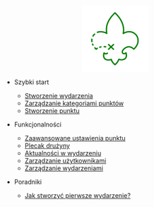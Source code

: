 <a href="/#">
  <img src="assets/harcmap.svg" alt="HarcMap logo" width="150" style="display: block; margin: auto">
</a>

* Szybki start
  * [Stworzenie wydarzenia](quick-start/create-event.md)
  * [Zarządzanie kategoriami punktów](quick-start/categories-management.md)
  * [Stworzenie punktu](quick-start/create-point.md)

* Funkcjonalności
  * [Zaawansowane ustawienia punktu](features/advanced-point-settings.md)
  * [Plecak drużyny](features/backpack.md)
  * [Aktualności w wydarzeniu](features/notifications.md)
  * [Zarządzanie użytkownikami](features/users-management.md)
  * [Zarządzanie wydarzeniami](features/events-management.md)

* Poradniki
  *  [Jak stworzyć pierwsze wydarzenie?](tutorials/first-event.md)
